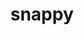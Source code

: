 ---
title: "snappy"
layout: cache
categories: [package, v0.19]
meta: {"versions": ["1.1.9"], "compilers": ["gcc@=11.1.0", "gcc@=7.3.1", "gcc@=7.5.0", "oneapi@=2022.1.0"], "oss": ["amzn2", "ubuntu18.04", "ubuntu20.04"], "platforms": ["linux"], "targets": ["aarch64", "neoverse_n1", "x86_64", "x86_64_v3"], "stacks": ["aws-ahug", "aws-ahug-aarch64", "aws-isc", "aws-isc-aarch64", "data-vis-sdk", "e4s", "e4s-oneapi"], "num_specs": 6, "num_specs_by_stack": {"aws-isc-aarch64": 2, "aws-ahug-aarch64": 2, "aws-isc": 1, "aws-ahug": 1, "data-vis-sdk": 1, "e4s": 1, "e4s-oneapi": 1}}
spec_details: [{"hash": "7jr76etx3nyt2uelhveim4s5gseqoim7", "compiler": "gcc@=7.3.1", "versions": ["1.1.9"], "os": "amzn2", "platform": "linux", "target": "aarch64", "variants": ["build_system=cmake", "build_type=RelWithDebInfo", "~ipo", "+pic", "+shared"], "stacks": ["aws-isc-aarch64", "aws-ahug-aarch64"], "size": "-", "tarball": "https://binaries.spack.io/releases/v0.19/build_cache/linux-amzn2-aarch64/gcc-7.3.1/snappy-1.1.9/linux-amzn2-aarch64-gcc-7.3.1-snappy-1.1.9-7jr76etx3nyt2uelhveim4s5gseqoim7.spack"}, {"hash": "pjf2x7h4wybvekrzmdpq7fnfsvzhsr3x", "compiler": "gcc@=7.3.1", "versions": ["1.1.9"], "os": "amzn2", "platform": "linux", "target": "neoverse_n1", "variants": ["build_system=cmake", "build_type=RelWithDebInfo", "~ipo", "+pic", "+shared"], "stacks": ["aws-isc-aarch64", "aws-ahug-aarch64"], "size": "-", "tarball": "https://binaries.spack.io/releases/v0.19/build_cache/linux-amzn2-neoverse_n1/gcc-7.3.1/snappy-1.1.9/linux-amzn2-neoverse_n1-gcc-7.3.1-snappy-1.1.9-pjf2x7h4wybvekrzmdpq7fnfsvzhsr3x.spack"}, {"hash": "jme2rjvtfcksuqjti4qbntk44upulkwr", "compiler": "gcc@=7.3.1", "versions": ["1.1.9"], "os": "amzn2", "platform": "linux", "target": "x86_64_v3", "variants": ["build_system=cmake", "build_type=RelWithDebInfo", "~ipo", "+pic", "+shared"], "stacks": ["aws-isc", "aws-ahug"], "size": "-", "tarball": "https://binaries.spack.io/releases/v0.19/build_cache/linux-amzn2-x86_64_v3/gcc-7.3.1/snappy-1.1.9/linux-amzn2-x86_64_v3-gcc-7.3.1-snappy-1.1.9-jme2rjvtfcksuqjti4qbntk44upulkwr.spack"}, {"hash": "d76at44nbfyvlcol4pe3axzhkd2v5yfg", "compiler": "gcc@=7.5.0", "versions": ["1.1.9"], "os": "ubuntu18.04", "platform": "linux", "target": "x86_64", "variants": ["build_system=cmake", "build_type=RelWithDebInfo", "~ipo", "+pic", "+shared"], "stacks": ["data-vis-sdk"], "size": "-", "tarball": "https://binaries.spack.io/releases/v0.19/build_cache/linux-ubuntu18.04-x86_64/gcc-7.5.0/snappy-1.1.9/linux-ubuntu18.04-x86_64-gcc-7.5.0-snappy-1.1.9-d76at44nbfyvlcol4pe3axzhkd2v5yfg.spack"}, {"hash": "us44bijohmubv4jgfkxsdjb7i6tszyhk", "compiler": "gcc@=11.1.0", "versions": ["1.1.9"], "os": "ubuntu20.04", "platform": "linux", "target": "x86_64", "variants": ["build_system=cmake", "build_type=RelWithDebInfo", "~ipo", "+pic", "+shared"], "stacks": ["e4s"], "size": "-", "tarball": "https://binaries.spack.io/releases/v0.19/build_cache/linux-ubuntu20.04-x86_64/gcc-11.1.0/snappy-1.1.9/linux-ubuntu20.04-x86_64-gcc-11.1.0-snappy-1.1.9-us44bijohmubv4jgfkxsdjb7i6tszyhk.spack"}, {"hash": "kzitoa3phk7ozjujg6pvrgsqryotkmzc", "compiler": "oneapi@=2022.1.0", "versions": ["1.1.9"], "os": "ubuntu20.04", "platform": "linux", "target": "x86_64", "variants": ["build_system=cmake", "build_type=RelWithDebInfo", "~ipo", "+pic", "+shared"], "stacks": ["e4s-oneapi"], "size": "-", "tarball": "https://binaries.spack.io/releases/v0.19/build_cache/linux-ubuntu20.04-x86_64/oneapi-2022.1.0/snappy-1.1.9/linux-ubuntu20.04-x86_64-oneapi-2022.1.0-snappy-1.1.9-kzitoa3phk7ozjujg6pvrgsqryotkmzc.spack"}]
---